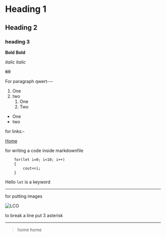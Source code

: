 # Heading 1
## Heading 2
### heading 3

**Bold** 
__Bold__


*italic*
_italic_

~~69~~


For paragraph qwert---

1. One
2. two
    1. One
    2. Two  

* One
* two

for links:-

[Home](https://www.youtube.com/ "Youtube")


for writing a code inside markdownfile

```
    for(let i=0; i<10; i++)
    {
        cout<<i;
    }
```
Hello `let` is a keyword

    
--------

for putting images

![LCO](https://learnyst-user-assets.s3.ap-south-1.amazonaws.com/school-assets/schools/2410/schoolLogo/1657573685244Custom%20Size%20%E2%80%93%201.png)

to break a line put 3 asterisk 
***

>home
>home